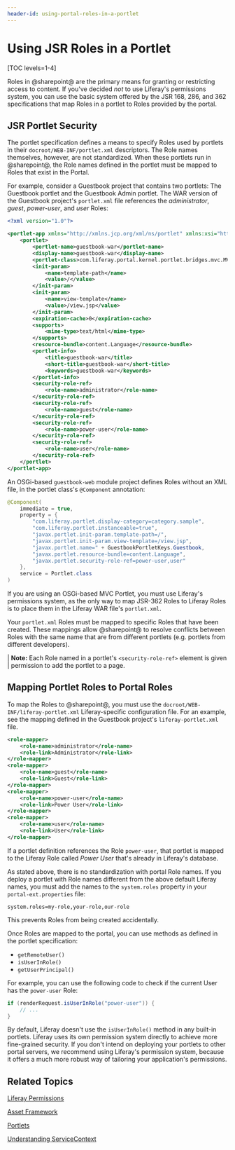 ```yaml
---
header-id: using-portal-roles-in-a-portlet
---
```


# Using JSR Roles in a Portlet

[TOC levels=1-4]

Roles in @sharepoint@ are the primary means for granting or restricting access
to content. If you've decided *not* to use Liferay's permissions system, you can
use the basic system offered by the JSR 168, 286, and 362 specifications that
map Roles in a portlet to Roles provided by the portal. 

## JSR Portlet Security

The portlet specification defines a means to specify Roles used by portlets in
their `docroot/WEB-INF/portlet.xml` descriptors. The Role names themselves,
however, are not standardized. When these portlets run in @sharepoint@, the Role
names defined in the portlet must be mapped to Roles that exist in the Portal.

For example, consider a Guestbook project that contains two portlets: The
Guestbook portlet and the Guestbook Admin portlet. The WAR version of the
Guestbook project's `portlet.xml` file references the *administrator*, *guest*,
*power-user*, and *user* Roles: 

```xml
<?xml version="1.0"?>

<portlet-app xmlns="http://xmlns.jcp.org/xml/ns/portlet" xmlns:xsi="http://www.w3.org/2001/XMLSchema-instance" xsi:schemaLocation="http://xmlns.jcp.org/xml/ns/portlet http://xmlns.jcp.org/xml/ns/portlet/portlet-app_3_0.xsd" version="3.0">
	<portlet>
		<portlet-name>guestbook-war</portlet-name>
		<display-name>guestbook-war</display-name>
		<portlet-class>com.liferay.portal.kernel.portlet.bridges.mvc.MVCPortlet</portlet-class>
		<init-param>
			<name>template-path</name>
			<value>/</value>
		</init-param>
		<init-param>
			<name>view-template</name>
			<value>/view.jsp</value>
		</init-param>
		<expiration-cache>0</expiration-cache>
		<supports>
			<mime-type>text/html</mime-type>
		</supports>
		<resource-bundle>content.Language</resource-bundle>
		<portlet-info>
			<title>guestbook-war</title>
			<short-title>guestbook-war</short-title>
			<keywords>guestbook-war</keywords>
		</portlet-info>
		<security-role-ref>
			<role-name>administrator</role-name>
		</security-role-ref>
		<security-role-ref>
			<role-name>guest</role-name>
		</security-role-ref>
		<security-role-ref>
			<role-name>power-user</role-name>
		</security-role-ref>
		<security-role-ref>
			<role-name>user</role-name>
		</security-role-ref>
	</portlet>
</portlet-app>
```

An OSGi-based `guestbook-web` module project defines Roles without an XML file,
in the portlet class's `@Component` annotation: 

```java
@Component(
	immediate = true,
	property = {
		"com.liferay.portlet.display-category=category.sample",
		"com.liferay.portlet.instanceable=true",
		"javax.portlet.init-param.template-path=/",
		"javax.portlet.init-param.view-template=/view.jsp",
		"javax.portlet.name=" + GuestbookPortletKeys.Guestbook,
		"javax.portlet.resource-bundle=content.Language",
		"javax.portlet.security-role-ref=power-user,user"
	},
	service = Portlet.class
)
```
If you are using an OSGi-based MVC Portlet, you must use Liferay's permissions
system, as the only way to map JSR-362 Roles to Liferay Roles is to place them
in the Liferay WAR file's `portlet.xml`. 

Your `portlet.xml` Roles must be mapped to specific Roles that have been created.
These mappings allow @sharepoint@ to resolve conflicts between Roles with the same
name that are from different portlets (e.g. portlets from different developers). 

| **Note:** Each Role named in a portlet's `<security-role-ref>` element is given
| permission to add the portlet to a page.

## Mapping Portlet Roles to Portal Roles

To map the Roles to @sharepoint@, you must use the
`docroot/WEB-INF/liferay-portlet.xml` Liferay-specific configuration file. For
an example, see the mapping defined in the Guestbook project's
`liferay-portlet.xml` file. 

```xml
<role-mapper>
    <role-name>administrator</role-name>
    <role-link>Administrator</role-link>
</role-mapper>
<role-mapper>
    <role-name>guest</role-name>
    <role-link>Guest</role-link>
</role-mapper>
<role-mapper>
    <role-name>power-user</role-name>
    <role-link>Power User</role-link>
</role-mapper>
<role-mapper>
    <role-name>user</role-name>
    <role-link>User</role-link>
</role-mapper>
```

If a portlet definition references the Role `power-user`, that portlet is mapped
to the Liferay Role called *Power User* that's already in Liferay's database. 

As stated above, there is no standardization with portal Role names. If you
deploy a portlet with Role names different from the above default Liferay names,
you must add the names to the `system.roles` property in your
`portal-ext.properties` file: 

```properties
system.roles=my-role,your-role,our-role
```

This prevents Roles from being created accidentally. 

Once Roles are mapped to the portal, you can use methods as defined in the
portlet specification: 

- `getRemoteUser()`
- `isUserInRole()`
- `getUserPrincipal()`

For example, you can use the following code to check if the current User has
the `power-user` Role:

```java
if (renderRequest.isUserInRole("power-user")) {
    // ...
}
```

By default, Liferay doesn't use the `isUserInRole()` method in any built-in
portlets. Liferay uses its own permission system directly to achieve more
fine-grained security. If you don't intend on deploying your portlets to other
portal servers, we recommend using Liferay's permission system, because it
offers a much more robust way of tailoring your application's permissions. 

## Related Topics

[Liferay Permissions](/docs/7-2/frameworks/-/knowledge_base/f/defining-application-permissions)

[Asset Framework](/docs/7-2/frameworks/-/knowledge_base/f/asset-framework)

[Portlets](/docs/7-2/frameworks/-/knowledge_base/f/portlets)

[Understanding ServiceContext](/docs/7-2/frameworks/-/knowledge_base/f/understanding-servicecontext)
